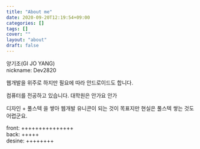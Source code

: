 ```yaml
---
title: "About me"
date: 2020-09-20T12:19:54+09:00
categories: []
tags: []
cover: ""
layout: "about"
draft: false
---
```

양기조(GI JO YANG)  
nickname: Dev2820

웹개발을 위주로 하지만 필요에 따라 안드로이드도 합니다.

컴퓨터를 전공하고 있습니다.
대학원은 안가요 안가

디자인 + 풀스텍 을 쌓아 웹개발 유니콘이 되는 것이 목표지만 현실은 풀스텍 쌓는 것도 어렵군요.

front: +++++++++++++++  
back: +++++  
desine: ++++++++  